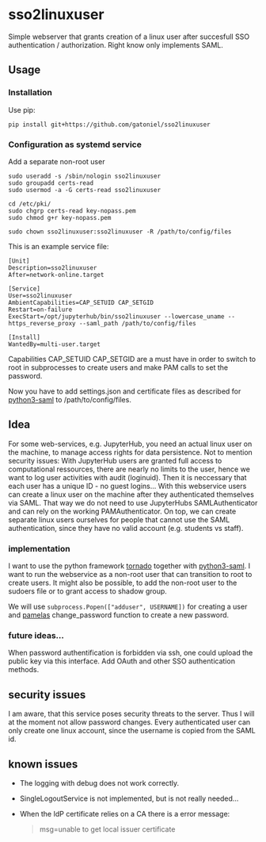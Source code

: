 # sso2linuxuser
Simple webserver that grants creation of a linux user after succesfull SSO authentication / authorization. Right know only implements  SAML.

## Usage

### Installation
Use pip:

    pip install git+https://github.com/gatoniel/sso2linuxuser
    
### Configuration as systemd service

Add a separate non-root user

    sudo useradd -s /sbin/nologin sso2linuxuser
    sudo groupadd certs-read
    sudo usermod -a -G certs-read sso2linuxuser

    cd /etc/pki/
    sudo chgrp certs-read key-nopass.pem
    sudo chmod g+r key-nopass.pem

    sudo chown sso2linuxuser:sso2linuxuser -R /path/to/config/files
    
This is an example service file:

    [Unit]
    Description=sso2linuxuser
    After=network-online.target

    [Service]
    User=sso2linuxuser
    AmbientCapabilities=CAP_SETUID CAP_SETGID
    Restart=on-failure
    ExecStart=/opt/jupyterhub/bin/sso2linuxuser --lowercase_uname --https_reverse_proxy --saml_path /path/to/config/files

    [Install]
    WantedBy=multi-user.target

Capabilities CAP_SETUID CAP_SETGID are a must have in order to switch to root in subprocesses to create users and make PAM calls to set the password.

Now you have to add settings.json and certificate files as described for [python3-saml](https://github.com/onelogin/python3-saml/) to /path/to/config/files.

## Idea
For some web-services, e.g. JupyterHub, you need an actual linux user on the machine, to manage access rights for data persistence. Not to mention security issues: With JupyterHub users are granted full access to computational ressources, there are nearly no limits to the user, hence we want to log user activities with audit (loginuid). Then it is neccessary that each user has a unique ID - no guest logins... With this webservice users can create a linux user on the machine after they authenticated themselves via SAML. That way we do not need to use JupyterHubs SAMLAuthenticator and can rely on the working PAMAuthenticator. On top, we can create separate linux users ourselves for people that cannot use the SAML authentication, since they have no valid account (e.g. students vs staff).

### implementation
I want to use the python framework [tornado](https://www.tornadoweb.org/en/stable/) together with [python3-saml](https://github.com/onelogin/python3-saml/). I want to run the webservice as a non-root user that can transition to root to create users. It might also be possible, to add the non-root user to the sudoers file or to grant access to shadow group.

We will use `subprocess.Popen(["adduser", USERNAME])` for creating a user and [pamelas](https://github.com/minrk/pamela) change_password function to create a new password.

### future ideas...
When password authentification is forbidden via ssh, one could upload the public key via this interface. Add OAuth and other SSO authentication methods.

## security issues
I am aware, that this service poses security threats to the server. Thus I will at the moment not allow password changes. Every authenticated user can only create one linux account, since the username is copied from the SAML id.

## known issues
- The logging with debug does not work correctly.
- SingleLogoutService is not implemented, but is not really needed...
- When the IdP certificate relies on a CA there is a error message: 
  
  > msg=unable to get local issuer certificate

